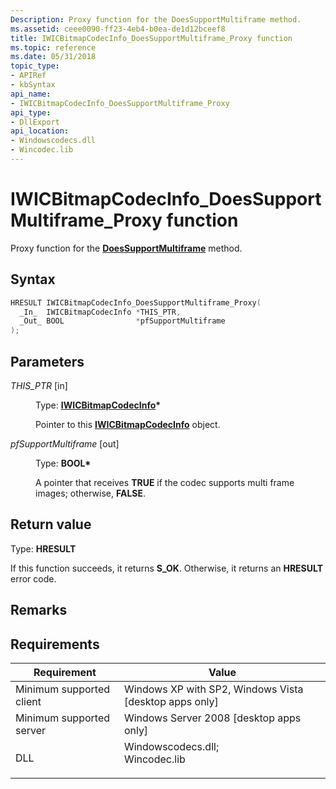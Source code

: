 ```yaml
---
Description: Proxy function for the DoesSupportMultiframe method.
ms.assetid: ceee0090-ff23-4eb4-b0ea-de1d12bceef8
title: IWICBitmapCodecInfo_DoesSupportMultiframe_Proxy function
ms.topic: reference
ms.date: 05/31/2018
topic_type: 
- APIRef
- kbSyntax
api_name: 
- IWICBitmapCodecInfo_DoesSupportMultiframe_Proxy
api_type: 
- DllExport
api_location: 
- Windowscodecs.dll
- Wincodec.lib
---
```


# IWICBitmapCodecInfo\_DoesSupportMultiframe\_Proxy function

Proxy function for the [**DoesSupportMultiframe**](/windows/desktop/api/Wincodec/nf-wincodec-iwicbitmapcodecinfo-doessupportmultiframe) method.

## Syntax


```C++
HRESULT IWICBitmapCodecInfo_DoesSupportMultiframe_Proxy(
  _In_  IWICBitmapCodecInfo *THIS_PTR,
  _Out_ BOOL                *pfSupportMultiframe
);
```



## Parameters

<dl> <dt>

*THIS\_PTR* \[in\]
</dt> <dd>

Type: **[**IWICBitmapCodecInfo**](/windows/desktop/api/Wincodec/nn-wincodec-iwicbitmapcodecinfo)\***

Pointer to this [**IWICBitmapCodecInfo**](/windows/desktop/api/Wincodec/nn-wincodec-iwicbitmapcodecinfo) object.

</dd> <dt>

*pfSupportMultiframe* \[out\]
</dt> <dd>

Type: **BOOL\***

A pointer that receives **TRUE** if the codec supports multi frame images; otherwise, **FALSE**.

</dd> </dl>

## Return value

Type: **HRESULT**

If this function succeeds, it returns **S\_OK**. Otherwise, it returns an **HRESULT** error code.

## Remarks

## Requirements



| Requirement | Value |
|-------------------------------------|------------------------------------------------------------------------------------------------------------------------------------------------------------------|
| Minimum supported client<br/> | Windows XP with SP2, Windows Vista \[desktop apps only\]<br/>                                                                                              |
| Minimum supported server<br/> | Windows Server 2008 \[desktop apps only\]<br/>                                                                                                             |
| DLL<br/>                      | <dl> <dt>Windowscodecs.dll; </dt> <dt>Wincodec.lib</dt> </dl> |



 

 




